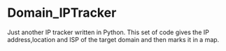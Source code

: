 # Domain_IPTracker
Just another IP tracker written in Python.
This set of code gives the IP address,location and ISP of the target domain and then marks it in a map.
